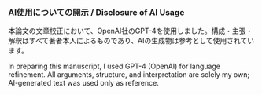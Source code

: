 ### AI使用についての開示 / Disclosure of AI Usage

本論文の文章校正において、OpenAI社のGPT-4を使用しました。構成・主張・解釈はすべて著者本人によるものであり、AIの生成物は参考として使用されています。

In preparing this manuscript, I used GPT-4 (OpenAI) for language refinement. All arguments, structure, and interpretation are solely my own; AI-generated text was used only as reference.
